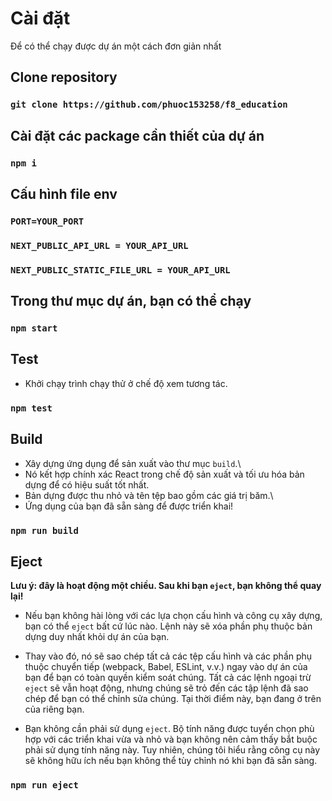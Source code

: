 # Cài đặt

Để có thể chạy được dự án một cách đơn giản nhất

## Clone repository

### `git clone https://github.com/phuoc153258/f8_education`

## Cài đặt các package cần thiết của dự án

### `npm i`

## Cấu hình file env

### `PORT=YOUR_PORT`

### `NEXT_PUBLIC_API_URL = YOUR_API_URL`

### `NEXT_PUBLIC_STATIC_FILE_URL = YOUR_API_URL`

## Trong thư mục dự án, bạn có thể chạy

### `npm start`

## Test

-   Khởi chạy trình chạy thử ở chế độ xem tương tác.

### `npm test`

## Build

-   Xây dựng ứng dụng để sản xuất vào thư mục `build`.\
-   Nó kết hợp chính xác React trong chế độ sản xuất và tối ưu hóa bản dựng để có hiệu suất tốt nhất.
-   Bản dựng được thu nhỏ và tên tệp bao gồm các giá trị băm.\
-   Ứng dụng của bạn đã sẵn sàng để được triển khai!

### `npm run build`

## Eject

**Lưu ý: đây là hoạt động một chiều. Sau khi bạn `eject`, bạn không thể quay lại!**

-   Nếu bạn không hài lòng với các lựa chọn cấu hình và công cụ xây dựng, bạn có thể `eject` bất cứ lúc nào. Lệnh này sẽ xóa phần phụ thuộc bản dựng duy nhất khỏi dự án của bạn.

-   Thay vào đó, nó sẽ sao chép tất cả các tệp cấu hình và các phần phụ thuộc chuyển tiếp (webpack, Babel, ESLint, v.v.) ngay vào dự án của bạn để bạn có toàn quyền kiểm soát chúng. Tất cả các lệnh ngoại trừ `eject` sẽ vẫn hoạt động, nhưng chúng sẽ trỏ đến các tập lệnh đã sao chép để bạn có thể chỉnh sửa chúng. Tại thời điểm này, bạn đang ở trên của riêng bạn.

-   Bạn không cần phải sử dụng `eject`. Bộ tính năng được tuyển chọn phù hợp với các triển khai vừa và nhỏ và bạn không nên cảm thấy bắt buộc phải sử dụng tính năng này. Tuy nhiên, chúng tôi hiểu rằng công cụ này sẽ không hữu ích nếu bạn không thể tùy chỉnh nó khi bạn đã sẵn sàng.

### `npm run eject`
